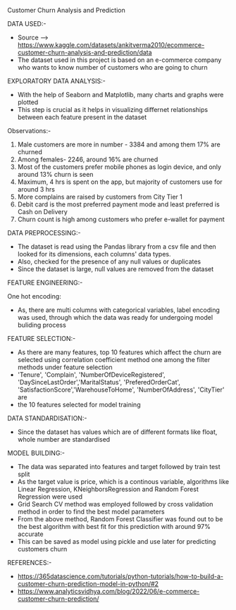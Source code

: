 Customer Churn Analysis and Prediction
  
DATA USED:-
- Source -->  https://www.kaggle.com/datasets/ankitverma2010/ecommerce-customer-churn-analysis-and-prediction/data
- The dataset used in this project is based on an e-commerce company who wants to know number of customers who are going to churn 
  
  
EXPLORATORY DATA ANALYSIS:-
- With the help of Seaborn and Matplotlib, many charts and graphs were plotted
- This step is crucial as it helps in visualizing differnet relationships between each feature present in the dataset

Observations:-

1. Male customers are more in number - 3384 and among them 17% are churned
2. Among females- 2246, around 16% are churned
3. Most of the customers prefer mobile phones as login device, and only around 13% churn is seen
4. Maximum, 4 hrs is spent on the app, but majority of customers use for around 3 hrs
5. More complains are raised by customers from City Tier 1
6. Debit card is the most preferred payment mode and least preferred is Cash on Delivery
7. Churn count is high among customers who prefer e-wallet for payment 


DATA PREPROCESSING:-
- The dataset is read using the Pandas library from a csv file and then looked for its dimensions, each columns' data types.
- Also, checked for the presence of any null values or duplicates
- Since the dataset is large, null values are removed from the dataset
  
FEATURE ENGINEERING:-

One hot encoding:

- As, there are multi columns with categorical variables, label encoding was used, through which the data was ready for undergoing model buliding process

FEATURE SELECTION:-
- As there are many features, top 10 features which affect the churn are selected using correlation coefficient method one among the filter methods under feature selection
- 'Tenure', 'Complain', 'NumberOfDeviceRegistered', 'DaySinceLastOrder','MaritalStatus', 'PreferedOrderCat', 'SatisfactionScore','WarehouseToHome', 'NumberOfAddress', 'CityTier' are
- the 10 features selected for model training

DATA STANDARDISATION:-
- Since the dataset has values which are of different formats like float, whole number are standardised

MODEL BUILDING:-
- The data was separated into features and target followed by train test split
- As the target value is price, which is a continous variable, algorithms like Linear Regression, KNeighborsRegression and Random Forest Regression were used
- Grid Search CV method was employed followed by cross validation method in order to find the best model parameters
- From the above method, Random Forest Classifier was found out to be the best algorithm with best fit for this prediction with around 97% accurate
- This can be saved as model using pickle and use later for predicting customers churn

REFERENCES:-
- https://365datascience.com/tutorials/python-tutorials/how-to-build-a-customer-churn-prediction-model-in-python/#2
- https://www.analyticsvidhya.com/blog/2022/06/e-commerce-customer-churn-prediction/
